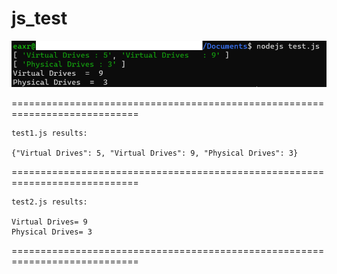# js_test

![alt text](https://github.com/eaxr/js_test/blob/main/testnodejs.PNG?raw=true)

============================================================================
```
test1.js results:

{"Virtual Drives": 5, "Virtual Drives": 9, "Physical Drives": 3}
```
============================================================================
```
test2.js results:

Virtual Drives= 9
Physical Drives= 3
```
============================================================================
